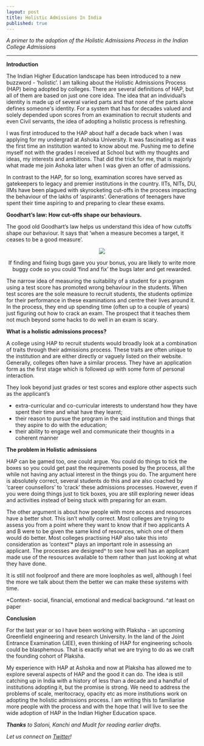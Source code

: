 ```yaml
---
layout: post
title: Holistic Admissions In India
published: true
---
```


_A primer to the adoption of the Holistic Admissions Process in the Indian College Admissions_

----

**Introduction**

The Indian Higher Education landscape has been introduced to a new buzzword -  ‘holistic’. I am talking about the Holistic Admissions Process (HAP) being adopted by colleges. There are several definitions of HAP, but all of them are based on just one core idea. The idea that an individual’s identity is made up of several varied parts and that none of the parts alone defines someone's identity. For a system that has for decades valued and solely depended upon scores from an examination to recruit students and even Civil servants, the idea of adopting a holistic process is refreshing. 

I was first introduced to the HAP about half a decade back when I was applying for my undergrad at Ashoka University. It was fascinating as it was the first time an institution wanted to know about me. Pushing me to define myself not with the grades I received at School but with my thoughts and ideas, my interests and ambitions. That did the trick for me, that is majorly what made me join Ashoka later when I was given an offer of admissions. 

In contrast to the HAP, for so long, examination scores have served as gatekeepers to legacy and premier institutions in the country. IITs, NITs, DU, IIMs have been plagued with skyrocketing cut-offs in the process impacting the behaviour of the lakhs of  ‘aspirants’. Generations of teenagers have spent their time aspiring to and preparing to clear these exams.

**Goodhart’s law: How cut-offs shape our behaviours.**

The good old Goodhart’s law helps us understand this idea of how cutoffs shape our behaviour. It says that ‘when a measure becomes a target, it ceases to be a good measure’.

<p align="center">
  <img class="img-responsive" src="https://i.ibb.co/qjRQJJ6/EAq09c-HXs-AUl-RSL.jpg">
</p>
<p align="center"><h10>If finding and fixing bugs gave you your bonus, you are likely to write more buggy code so you could ‘find and fix’ the bugs later and get rewarded.</h10></p>

The narrow idea of measuring the suitability of a student for a program using a test score has promoted wrong behaviour in the students. When test scores are the sole measure to recruit students, the students optimize for their performance in these examinations and centre their lives around it. In the process, they end up spending time (often up to a couple of years) just figuring out how to crack an exam. The prospect that it teaches them not much beyond some hacks to do well in an exam is scary. 

**What is a holistic admissions process?**

A college using HAP to recruit students would broadly look at a combination of traits through their admissions process. These traits are often unique to the institution and are either directly or vaguely listed on their website. Generally, colleges often have a similar process. They have an application form as the first stage which is followed up with some form of personal interaction. 

They look beyond just grades or test scores and explore other aspects such as the applicant’s 
- extra-curricular and co-curricular interests to understand how they have spent their time and what have they learnt; 
- their reason to pursue the program in the said institution and things that they aspire to do with the education; 
- their ability to engage well and communicate their thoughts in a coherent manner

**The problem in Holistic admissions**

HAP can be gamed too, one could argue. You could do things to tick the boxes so you could get past the requirements posed by the process, all the while not having any actual interest in the things you do. The argument here is absolutely correct, several students do this and are also coached by ‘career counsellors’ to ‘crack’ these admissions processes. However, even if you were doing things just to tick boxes, you are still exploring newer ideas and activities instead of being stuck with preparing for an exam. 

The other argument is about how people with more access and resources have a better shot. This isn’t wholly correct. Most colleges are trying to assess you from a point where they want to know that if two applicants A and B were to be given the same kind of resources, which one of them would do better. Most colleges practising HAP also take this into consideration as ‘context’* plays an important role in assessing an applicant. The processes are designed^ to see how well has an applicant made use of the resources available to them rather than just looking at what they have done. 

It is still not foolproof and there are more loopholes as well, although I feel the more we talk about them the better we can make these systems with time. 

*Context- social, financial, emotional and medical background. 
^at least on paper

**Conclusion**

For the last year or so I have been working with Plaksha - an upcoming Greenfield engineering and research University. In the land of the Joint Entrance Examination (JEE), even thinking of HAP for engineering schools could be blasphemous. That is exactly what we are trying to do as we craft the founding cohort of Plaksha. 

My experience with HAP at Ashoka and now at Plaksha has allowed me to explore several aspects of HAP and the good it can do. The idea is still catching up in India with a history of less than a decade and a handful of institutions adopting it, but the promise is strong. We need to address the problems of scale, meritocracy, opacity etc as more institutions work on adopting the holistic admissions process. I am writing this to familiarise more people with the process and with the hope that I will live to see the wide adoption of HAP in the Indian Higher Education space. 



_**Thanks** to Saloni, Kanchi and Mudit for reading earlier drafts._


_Let us connect on [Twitter](https://www.twitter.com/whysosuso/)!_
